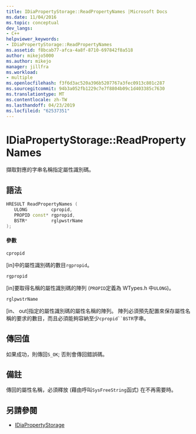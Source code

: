 ```yaml
---
title: IDiaPropertyStorage::ReadPropertyNames |Microsoft Docs
ms.date: 11/04/2016
ms.topic: conceptual
dev_langs:
- C++
helpviewer_keywords:
- IDiaPropertyStorage::ReadPropertyNames
ms.assetid: f8bcab77-afca-4a8f-8710-697842f8a518
author: mikejo5000
ms.author: mikejo
manager: jillfra
ms.workload:
- multiple
ms.openlocfilehash: f3f6d3ac520a396b5207767a3fec0913c801c287
ms.sourcegitcommit: 94b3a052fb1229c7e7f8804b09c1d403385c7630
ms.translationtype: MT
ms.contentlocale: zh-TW
ms.lasthandoff: 04/23/2019
ms.locfileid: "62537351"
---
```

# <a name="idiapropertystoragereadpropertynames"></a>IDiaPropertyStorage::ReadPropertyNames
擷取對應的字串名稱指定屬性識別碼。

## <a name="syntax"></a>語法

```C++
HRESULT ReadPropertyNames (
   ULONG         cpropid,
   PROPID const* rgpropid,
   BSTR*         rglpwstrName
);
```

#### <a name="parameters"></a>參數
 `cpropid`

[in]中的屬性識別碼的數目`rgpropid`。

 `rgpropid`

[in]要取得名稱的屬性識別碼的陣列 (`PROPID`定義為 WTypes.h 中`ULONG`)。

 `rglpwstrName`

[in、 out]指定的屬性識別碼的屬性名稱的陣列。 陣列必須預先配置來保存屬性名稱的要求的數目，而且必須能夠容納至少`cpropid``BSTR`字串。

## <a name="return-value"></a>傳回值
 如果成功，則傳回`S_OK`; 否則會傳回錯誤碼。

## <a name="remarks"></a>備註
 傳回的屬性名稱，必須釋放 (藉由呼叫`SysFreeString`函式) 在不再需要時。

## <a name="see-also"></a>另請參閱
- [IDiaPropertyStorage](../../debugger/debug-interface-access/idiapropertystorage.md)
